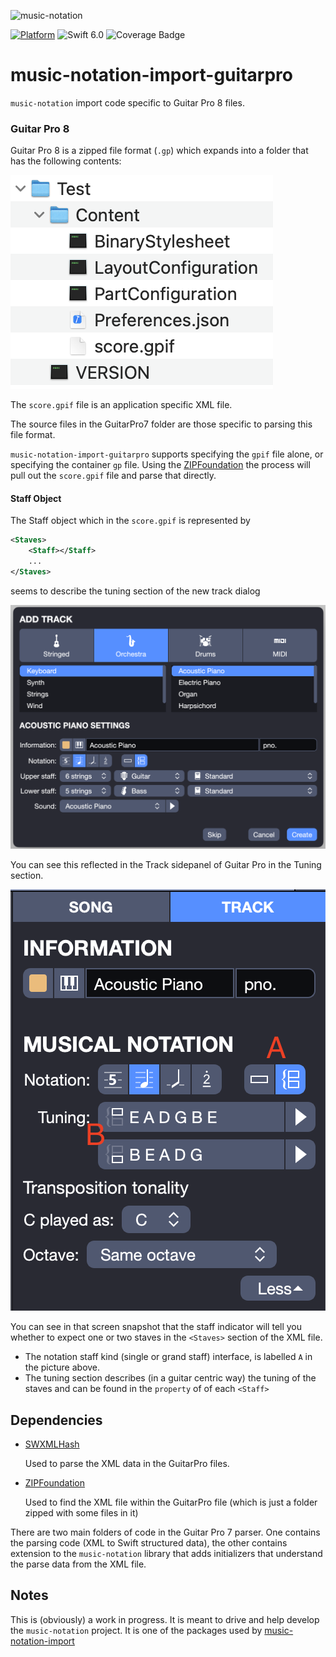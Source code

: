 ![music-notation](https://user-images.githubusercontent.com/62043/111560932-cf4d1180-8750-11eb-842e-3159015c61ab.png)

[![Platform](https://img.shields.io/badge/Platforms-macOS%20-lightgrey.svg)](https://github.com/music-notation-swift/music-notation-import-guitarpro)
![Swift 6.0](https://img.shields.io/badge/Swift-6.0-F28D00.svg)
![Coverage Badge](https://img.shields.io/endpoint?url=https://gist.githubusercontent.com/woolie/b9f858cfba09911bd1755bdc40dd5a35/raw/music-notation-import-guitarpro__heads_main.json)

# music-notation-import-guitarpro

`music-notation` import code specific to Guitar Pro 8 files.

### Guitar Pro 8

Guitar Pro 8 is a zipped file format (`.gp`) which expands into a folder that has the following contents:

![Guitar Pro 8 File Format](images/gp7-contents.png)

The `score.gpif` file is an application specific XML file.

The source files in the GuitarPro7 folder are those specific to parsing this file format.

`music-notation-import-guitarpro` supports specifying the `gpif` file alone, or specifying the container `gp` file. Using the [ZIPFoundation](https://github.com/weichsel/ZIPFoundation) the process will pull out the `score.gpif` file and parse that directly.

#### Staff Object

The Staff object which in the `score.gpif` is represented by

```XML
<Staves>
	<Staff></Staff>
	...
</Staves> 
```

seems to describe the tuning section of the new track dialog

![Guitar Pro 8 File Format](images/TrackInstrumentSettings.png)

You can see this reflected in the Track sidepanel of Guitar Pro in the Tuning section.

![Guitar Pro 8 File Format](images/GPTrack.png)

You can see in that screen snapshot that the staff indicator will tell you whether to expect one or two staves in the `<Staves>` section of the XML file.

- The notation staff kind (single or grand staff) interface, is labelled `A` in the picture above.
- The tuning section describes (in a guitar centric way) the tuning of the staves and can be found in the `property` of of each `<Staff>`

## Dependencies

- [SWXMLHash](https://github.com/drmohundro/SWXMLHash)

  Used to parse the XML data in the GuitarPro files.

- [ZIPFoundation](https://github.com/weichsel/ZIPFoundation)

  Used to find the XML file within the GuitarPro file (which is just a folder zipped with some files in it)

There are two main folders of code in the Guitar Pro 7 parser. One contains the parsing code (XML to Swift structured data), the other contains extension to the `music-notation` library that adds initializers that understand the parse data from the XML file.

## Notes

This is (obviously) a work in progress. It is meant to drive and help develop the `music-notation` project. It is one of the packages used by [music-notation-import](https://github.com/music-notation-swift/music-notation-import)
